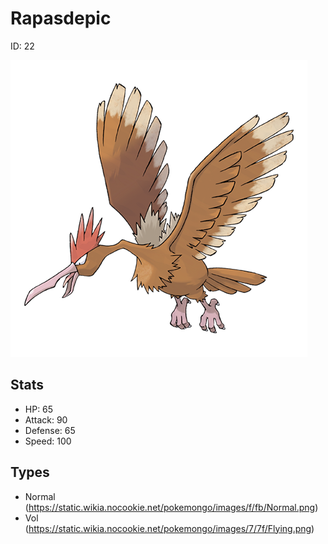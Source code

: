 # Rapasdepic


ID: 22

![](https://raw.githubusercontent.com/PokeAPI/sprites/master/sprites/pokemon/other/official-artwork/22.png "Rapasdepic")

## Stats


 - HP: 65
 - Attack: 90
 - Defense: 65
 - Speed: 100

## Types


 - Normal (https://static.wikia.nocookie.net/pokemongo/images/f/fb/Normal.png)
 - Vol (https://static.wikia.nocookie.net/pokemongo/images/7/7f/Flying.png)
